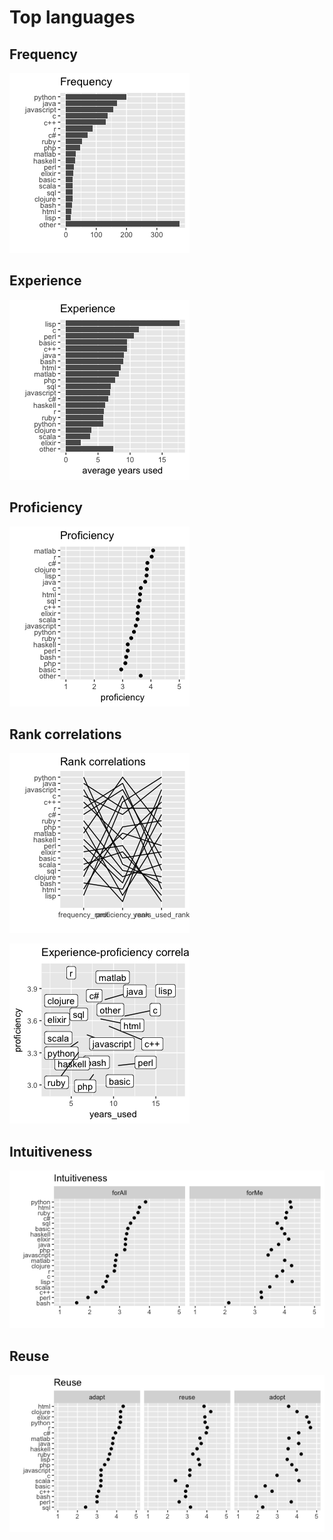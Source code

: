 # Top languages

## Frequency

![](languages_files/figure-gfm/frequency-1.png)<!-- -->

## Experience

![](languages_files/figure-gfm/experience-1.png)<!-- -->

## Proficiency

![](languages_files/figure-gfm/proficiency-1.png)<!-- -->

## Rank correlations

![](languages_files/figure-gfm/correlations-1.png)<!-- -->

![](languages_files/figure-gfm/experience-proficiency-correlation-1.png)<!-- -->

## Intuitiveness

![](languages_files/figure-gfm/intuitiveness-1.png)<!-- -->

## Reuse

![](languages_files/figure-gfm/reuse-1.png)<!-- -->
